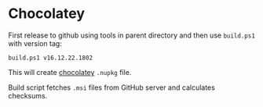 # Chocolatey

First release to github using tools in parent directory and then use `build.ps1` with version tag:

    build.ps1 v16.12.22.1802
    
This will create [chocolatey](https://chocolatey.org/) `.nupkg` file.

Build script fetches `.msi` files from GitHub server and calculates checksums.